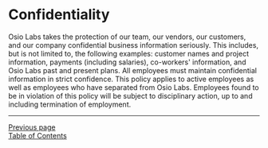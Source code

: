 # Confidentiality
Osio Labs takes the protection of our team, our vendors, our customers, and our company confidential business information seriously. This includes, but is not limited to, the following examples: customer names and project information, payments (including salaries), co-workers' information, and Osio Labs past and present plans. All employees must maintain confidential information in strict confidence. This policy applies to active employees as well as employees who have separated from Osio Labs. Employees found to be in violation of this policy will be subject to disciplinary action, up to and including termination of employment.

---
[Previous page](05personnel_data.md)  
[Table of Contents](../README.md#table-of-contents)
